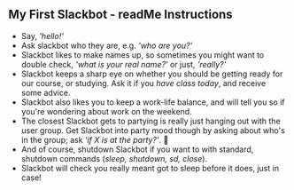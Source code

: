 ## My First Slackbot - readMe Instructions

- Say, *'hello!'*
- Ask slackbot who they are, e.g. *'who are you?'*
- Slackbot likes to make names up, so sometimes you might want to double check, *'what is your real name?'* or just, *'really?'*
- Slackbot keeps a sharp eye on whether you should be getting ready for our course, or studying. Ask it if you *have class today*, and receive some advice.
- Slackbot also likes you to keep a work-life balance, and will tell you so if you're wondering about work on the weekend.
- The closest Slackbot gets to partying is really just hanging out with the user group. Get Slackbot into party mood though by asking about who's in the group; ask *'if X is at the party?'*. 
- And of course, shutdown Slackbot if you want to with standard, shutdown commands (*sleep, shutdown, sd, close*).
- Slackbot will check you really meant got to sleep before it does, just in case!
